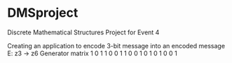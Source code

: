 # DMSproject
Discrete Mathematical Structures Project for Event 4

Creating an application to encode 3-bit message into an encoded message
E: z3 -> z6
Generator matrix
1 0 1 1 0 0
1 1 0 0 1 0
1 0 1 0 0 1
